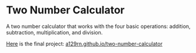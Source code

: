 # Two Number Calculator
A two number calculator that works with the four basic operations: addition, subtraction, multiplication, and division.



[Here](http://a129rn.github.io/two-number-calculator) is the final project:
[a129rn.github.io/two-number-calculator](http://a129rn.github.io/two-number-calculator)
